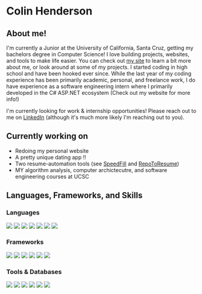 # Colin Henderson

## About me!

I'm currently a Junior at the University of California, Santa Cruz, getting my bachelors degree in Computer Science! I love building projects, websites, and tools to make life easier. You can check out <a href="https://www.colinhenderson.dev" target="_blank">my site</a> to learn a bit more about me, or look around at some of my projects. I started coding in high school and have been hooked ever since. While the last year of my coding experience has been primarily academic, personal, and freelance work, I do have experience as a software engineering intern where I primarily developed in the C# ASP.NET ecosystem (Check out my website for more info!)

I'm currently looking for work & internship opportunities! Please reach out to me on <a href="https://linkedin.com/in/colinchenderson/" target="_blank">LinkedIn</a> (although it's much more likely I'm reaching out to you).

## Currently working on

- Redoing my personal website
- A pretty unique dating app !!
- Two resume-automation tools (see <a href="https://github.com/charlesphu/SpeedFill" target="_blank">SpeedFill</a> and <a href="https://github.com/0xcolinhenderson/github-to-resume" target="_blank">RepoToResume</a>)
- MY algorithm analysis, computer archictecutre, and software engineering courses at UCSC

## Languages, Frameworks, and Skills

### Languages
![](https://img.shields.io/badge/Code-Python-informational?style=flat&logo=Python&color=3776AB)
![](https://img.shields.io/badge/Code-C++-informational?style=flat&logo=C%2B%2B&color=00599C)
![](https://img.shields.io/badge/Code-C%23-informational?style=flat&logo=CSharp&color=239120)
![](https://img.shields.io/badge/Code-Java-informational?style=flat&logo=Java&color=007396)
![](https://img.shields.io/badge/Code-JavaScript-informational?style=flat&logo=JavaScript&color=F7DF1E)
![](https://img.shields.io/badge/Code-HTML5-informational?style=flat&logo=HTML5&color=E34F26)
![](https://img.shields.io/badge/Code-CSS3-informational?style=flat&logo=CSS3&color=1572B6)

### Frameworks
![](https://img.shields.io/badge/Framework-React-informational?style=flat&logo=React&color=61DAFB)
![](https://img.shields.io/badge/Framework-Bootstrap-informational?style=flat&logo=Bootstrap&color=7952B3)
![](https://img.shields.io/badge/Framework-Flask-informational?style=flat&logo=Flask&color=000000)
![](https://img.shields.io/badge/Framework-Django-informational?style=flat&logo=Django&color=092E20)
![](https://img.shields.io/badge/Framework-Next.js-informational?style=flat&logo=Next.js&color=000000)
![](https://img.shields.io/badge/Framework-.NET-informational?style=flat&logo=.NET&color=512BD4)

### Tools & Databases
![](https://img.shields.io/badge/Database-PostgreSQL-informational?style=flat&logo=PostgreSQL&color=336791)
![](https://img.shields.io/badge/Database-SQLite-informational?style=flat&logo=SQLite&color=003B57)
![](https://img.shields.io/badge/Tools-Figma-informational?style=flat&logo=Figma&color=F24E1E)
![](https://img.shields.io/badge/Tools-NPM-informational?style=flat&logo=NPM&color=CB3837)
![](https://img.shields.io/badge/Tools-Git-informational?style=flat&logo=Git&color=F05032)
![](https://img.shields.io/badge/Tools-GitHub-informational?style=flat&logo=GitHub&color=181717)

